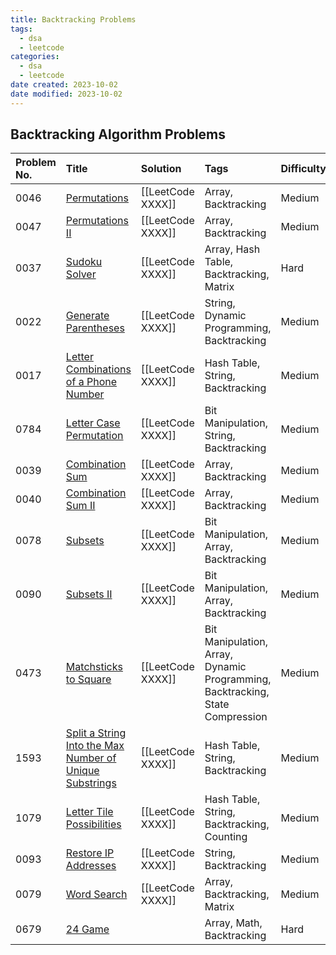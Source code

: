 ```yaml
---
title: Backtracking Problems
tags:
  - dsa
  - leetcode
categories:
  - dsa
  - leetcode
date created: 2023-10-02
date modified: 2023-10-02
---
```


## Backtracking Algorithm Problems

| Problem No. | Title | Solution | Tags | Difficulty |
| :------ | :------ | :------ | :------ | :------ |
| 0046 | [Permutations](https://leetcode.com/problems/permutations/) | [[LeetCode XXXX]] | Array, Backtracking | Medium |
| 0047 | [Permutations II](https://leetcode.com/problems/permutations-ii/) | [[LeetCode XXXX]] | Array, Backtracking | Medium |
| 0037 | [Sudoku Solver](https://leetcode.com/problems/sudoku-solver/) | [[LeetCode XXXX]] | Array, Hash Table, Backtracking, Matrix | Hard |
| 0022 | [Generate Parentheses](https://leetcode.com/problems/generate-parentheses/) | [[LeetCode XXXX]] | String, Dynamic Programming, Backtracking | Medium |
| 0017 | [Letter Combinations of a Phone Number](https://leetcode.com/problems/letter-combinations-of-a-phone-number/) | [[LeetCode XXXX]] | Hash Table, String, Backtracking | Medium |
| 0784 | [Letter Case Permutation](https://leetcode.com/problems/letter-case-permutation/) | [[LeetCode XXXX]] | Bit Manipulation, String, Backtracking | Medium |
| 0039 | [Combination Sum](https://leetcode.com/problems/combination-sum/) | [[LeetCode XXXX]] | Array, Backtracking | Medium |
| 0040 | [Combination Sum II](https://leetcode.com/problems/combination-sum-ii/) | [[LeetCode XXXX]] | Array, Backtracking | Medium |
| 0078 | [Subsets](https://leetcode.com/problems/subsets/) | [[LeetCode XXXX]] | Bit Manipulation, Array, Backtracking | Medium |
| 0090 | [Subsets II](https://leetcode.com/problems/subsets-ii/) | [[LeetCode XXXX]] | Bit Manipulation, Array, Backtracking | Medium |
| 0473 | [Matchsticks to Square](https://leetcode.com/problems/matchsticks-to-square/) | [[LeetCode XXXX]] | Bit Manipulation, Array, Dynamic Programming, Backtracking, State Compression | Medium |
| 1593 | [Split a String Into the Max Number of Unique Substrings](https://leetcode.com/problems/split-a-string-into-the-max-number-of-unique-substrings/) | [[LeetCode XXXX]] | Hash Table, String, Backtracking | Medium |
| 1079 | [Letter Tile Possibilities](https://leetcode.com/problems/letter-tile-possibilities/) | [[LeetCode XXXX]] | Hash Table, String, Backtracking, Counting | Medium |
| 0093 | [Restore IP Addresses](https://leetcode.com/problems/restore-ip-addresses/) | [[LeetCode XXXX]] | String, Backtracking | Medium |
| 0079 | [Word Search](https://leetcode.com/problems/word-search/) | [[LeetCode XXXX]] | Array, Backtracking, Matrix | Medium |
| 0679 | [24 Game](https://leetcode.com/problems/24-game/) |  | Array, Math, Backtracking | Hard |
